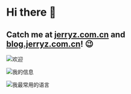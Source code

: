 # Hi there 👋

## Catch me at [jerryz.com.cn](https://jerryz.com.cn) and [blog.jerryz.com.cn](https://blog.jerryz.com.cn)! 😉

![欢迎](https://card.jerryz.com.cn)

![我的信息](https://github-readme-stats.vercel.app/api?username=YangguangZhou&show_icons=true&include_all_commits=true)

![我最常用的语言](https://github-readme-stats.vercel.app/api/top-langs/?username=YangguangZhou&layout=compact)

<!--
**YangguangZhou/YangguangZhou** is a ✨ _special_ ✨ repository because its `README.md` (this file) appears on your GitHub profile.

Here are some ideas to get you started:

- 🔭 I’m currently working on ...
- 🌱 I’m currently learning ...
- 👯 I’m looking to collaborate on ...
- 🤔 I’m looking for help with ...
- 💬 Ask me about ...
- 📫 How to reach me: ...
- 😄 Pronouns: ...
- ⚡ Fun fact: ...
-->
